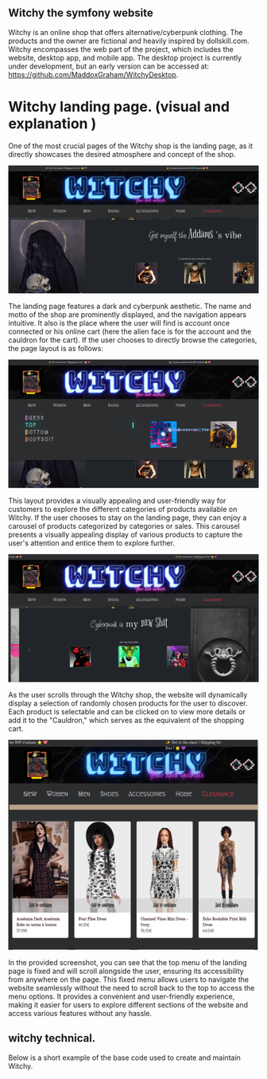 ## Witchy the symfony website 

Witchy is an online shop that offers alternative/cyberpunk clothing. The products and the owner are fictional and heavily inspired by dollskill.com. Witchy encompasses the web part of the project, which includes the website, desktop app, and mobile app. The desktop project is currently under development, but an early version can be accessed at: https://github.com/MaddoxGraham/WitchyDesktop.

# Witchy landing page. (visual and explanation ) 

One of the most crucial pages of the Witchy shop is the landing page, as it directly showcases the desired atmosphere and concept of the shop.

<img src="https://raw.githubusercontent.com/MaddoxGraham/PROJET_Witchy/main/public/assets/medias/Capture%20d%E2%80%99%C3%A9cran%20du%202023-07-18%2012-15-10.png" alt="landingpage Witchy">


The landing page features a dark and cyberpunk aesthetic. The name and motto of the shop are prominently displayed, and the navigation appears intuitive.
It also is the place where the user will find is account once connected or his online cart (here the alien face is for the account and the cauldron for the cart). If the user chooses to directly browse the categories, the page layout is as follows:

<img src="https://raw.githubusercontent.com/MaddoxGraham/PROJET_Witchy/main/public/assets/medias/Capture%20d%E2%80%99%C3%A9cran%20du%202023-07-18%2012-15-31.png">

This layout provides a visually appealing and user-friendly way for customers to explore the different categories of products available on Witchy.
If the user chooses to stay on the landing page, they can enjoy a carousel of products categorized by categories or sales. This carousel presents a visually appealing display of various products to capture the user's attention and entice them to explore further.

<img src="https://raw.githubusercontent.com/MaddoxGraham/PROJET_Witchy/main/public/assets/medias/Capture%20d%E2%80%99%C3%A9cran%20du%202023-07-18%2012-15-52.png">

As the user scrolls through the Witchy shop, the website will dynamically display a selection of randomly chosen products for the user to discover. Each product is selectable and can be clicked on to view more details or add it to the "Cauldron," which serves as the equivalent of the shopping cart.

<img src="https://raw.githubusercontent.com/MaddoxGraham/PROJET_Witchy/main/public/assets/medias/Capture%20d%E2%80%99%C3%A9cran%20du%202023-07-18%2012-17-00.png" >

In the provided screenshot, you can see that the top menu of the landing page is fixed and will scroll alongside the user, ensuring its accessibility from anywhere on the page. This fixed menu allows users to navigate the website seamlessly without the need to scroll back to the top to access the menu options. It provides a convenient and user-friendly experience, making it easier for users to explore different sections of the website and access various features without any hassle.

## witchy technical. 

Below is a short example of the base code used to create and maintain Witchy.
